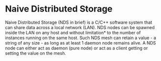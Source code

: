# Naive Distributed Storage

Naive Distributed Storage (NDS in brief) is a C/C++ software system that can share data across a local network (LAN).
NDS nodes can be spawned inside the LAN on any host and without limitation* to the number of instances running on the same host.
Such NDS mesh can retain a value - a string of any size - as long as at least 1 daemon node remains alive. 
A NDS node can either act as daemon (pure node) or act as a client getting or setting the value on the mesh.


